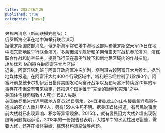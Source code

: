 ```yaml
---
title: 2021年6月26
published: true
categories: [news]
---
```


央视网消息（新闻联播完整版）：  
俄罗斯海空军在地中海举行联合演习  
据俄罗斯国防部消息，俄罗斯海军常驻地中海地区部队和俄罗斯空天军25日在地中海东部地区举行联合演习。多艘俄海军舰艇和多架俄空天军战机参加演习，演练联合作战和防空任务，提高飞行员在恶劣气候下和新地理区域内的作战技能。  
攻势猛烈 塔利班夺取阿富汗大片区域  
近来，阿富汗塔利班与阿富汗政府军冲突加剧，塔利班占领阿富汗大片领土。据当地媒体报道，在阿富汗大约400个行政区域中，塔利班已经控制了超过80个。阿富汗前总统卡尔扎伊近日批评美国发动阿富汗战争以及在阿富汗持续近20年的军事存在不但没有带来稳定，还把这个国家置于“完全的耻辱和灾难”之中。  
美国住宅楼坍塌致4人死亡 159人失踪  
美国佛罗里达州迈阿密地方官员25日表示，24日凌晨发生的住宅楼局部坍塌事件造成的死亡人数升至4人，另有159人生死不明。据美国媒体报道，有居民说事发前大楼就已出现异响、积水等异常现象。2015年，就有居民因为大楼外墙出现裂缝等问题提起诉讼。2018年的一份报告也表明，大楼车库的水泥柱出现裂缝，需要大修，还存在墙体裂缝、建筑材料遭腐蚀等问题。  
  
  
